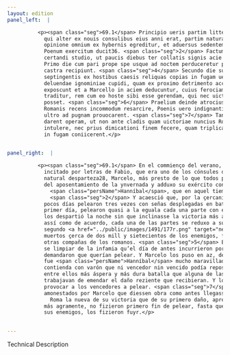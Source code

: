 ```yaml
---
layout: edition
panel_left:  |

          <p><span class="seg">69.1</span> Principio ueris partim litteris Fabii,
            qui alter ex nouis consulibus eius anni erat, partim natura sua excitatus celerius
            opinione omnium ex hybernis egreditur, et aduersus sedentem eo tempore ad Cannusum
            Poenum exercitum ducit36. <span class="seg">2</span> Factum est autem propinquitate castrorum et
            certandi studio, ut paucis diebus ter collatis signis acie dimicarent. <span class="seg">3</span>
            Primo die cum pari prope spe usque ad noctem perduceretur pugna et ad neutram <a href="../public/images/1478/118r.jpg" target="new"><img src="../public/images/1491/1491.jpg"/></a>[118r] partem uictoria inclinaret, utrique ueluti ex composito se in
            castra recipiunt. <span class="seg">4</span> Secundo die superior Poenus duobus prope milibus et
            septingentis ex hostibus caesis reliquas copias in fugam uertit. 5 Tertio die Romani
            deluendae ignominiae cupidi, quam ex proximo detrimento accaeperant, primi pugnam
            exposcunt et a Marcello in aciem deducuntur, cuius ferociam admiratus Hannibal dixisse
            traditur, rem cum eo hoste sibi esse gerendam, qui nec uictor nec uictus quiescere
            posset. <span class="seg">6</span> Praelium deinde atrocius quam ullum ex superioribus fuit nitentibus
            Romanis recens incommodum resarcire, Poenis uero indignantibus quod nuper uicti uictores
            ultro ad pugnam prouocarent. <span class="seg">7</span> Tandem Romani a Marcello increpiti monitique
            darent operam, ut non ante cladis quam uictoriae nuncius Romam ueniret, gradum acrius
            intulere, nec prius dimicationi finem fecere, quam triplicata prope illata clade hostem
            in fugam coniicerent.</p>
        

panel_right:  |

          <p><span class="seg">69.1</span> En el commienço del verano, en parte
            incitado por letras de Fabio, que era uno de los cónsules de aquel año, y en parte de su
            natural desparteza28, Marcelo, más presto de lo que todos pensavan, salió
            del aposentamiento de la ynvernada y adduxo su exército contra
              <span class="persName">Hanníbal</span>, que en aquel tiempo estava aposentado junto a Canusio.
              <span class="seg">2</span> Y acaesció que, por la çercanía de los reales y por la gana de pelear, en
            pocos días pelearon tres vezes con señas desplegadas en batalla. <span class="seg">3</span> En el
            primer día, pelearon quasi a la eguala cada una parte con esperança de vencer, fasta que
            los despartió la noche sin que inclinasse la victoria más a los unos que a los otros, y,
            assí como de acuerdo, cada una de las partes se reduxo a su real. <span class="seg">4</span> El
            segundo <a href="../public/images/1491/177r.png" target="new"><img src="../public/images/1491/1491.jpg"/></a>[177r,b] día levó ventaja <span class="persName">Hanníbal</span> y,
            muertos çerca de dos mill y sietecientos de los enemigos, fizo bolver como fuyendo a las
            otras compañas de los romanos. <span class="seg">5</span> El terçero día los romanos, cobdiciosos de
            se limpiar de la infamia qu’el día de antes incurrieron por la quiebra recebida, primero
            demandaron que querían pelear. Y Marcelo los puso en az, de la qual ferocidad de Marcelo
            fue <span class="persName">Hanníbal</span> mucho maravillado, y escriven que dixo que tenía
            contienda con varón que ni vencedor nin vencido podía reposar. <span class="seg">6</span> Luego fue
            entre ellos más áspera y más dura batalla que alguna de las batallas. Ca los romanos se
            trabajavan de emendar el daño reziente que recibieran. Y los carthagineses estavan indignados que entonces los vencidos se adelantassen a
            provocar a los vencedores a pelear. <span class="seg">7</span> Al fin, los romanos, increpados y
            amonestados por Marcelo que diessen obra como antes llegasse a
              Roma la nueva de su victoria que de su primero daño, apretaron
            más agramente, no fizieron primero fin de pelear, fasta que, trasdoblada la pérdida de
            sus enemigos, los fizieron fuyr.</p>
        

---
```


Technical Description 